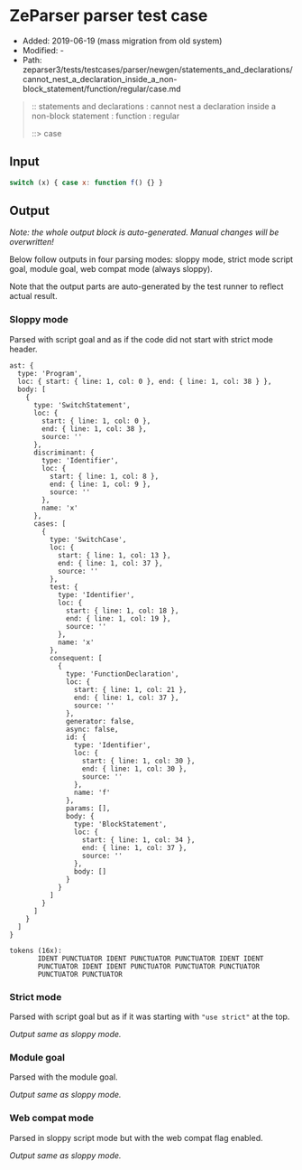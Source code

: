 # ZeParser parser test case

- Added: 2019-06-19 (mass migration from old system)
- Modified: -
- Path: zeparser3/tests/testcases/parser/newgen/statements_and_declarations/cannot_nest_a_declaration_inside_a_non-block_statement/function/regular/case.md

> :: statements and declarations : cannot nest a declaration inside a non-block statement : function : regular
>
> ::> case

## Input

`````js
switch (x) { case x: function f() {} }
`````

## Output

_Note: the whole output block is auto-generated. Manual changes will be overwritten!_

Below follow outputs in four parsing modes: sloppy mode, strict mode script goal, module goal, web compat mode (always sloppy).

Note that the output parts are auto-generated by the test runner to reflect actual result.

### Sloppy mode

Parsed with script goal and as if the code did not start with strict mode header.

`````
ast: {
  type: 'Program',
  loc: { start: { line: 1, col: 0 }, end: { line: 1, col: 38 } },
  body: [
    {
      type: 'SwitchStatement',
      loc: {
        start: { line: 1, col: 0 },
        end: { line: 1, col: 38 },
        source: ''
      },
      discriminant: {
        type: 'Identifier',
        loc: {
          start: { line: 1, col: 8 },
          end: { line: 1, col: 9 },
          source: ''
        },
        name: 'x'
      },
      cases: [
        {
          type: 'SwitchCase',
          loc: {
            start: { line: 1, col: 13 },
            end: { line: 1, col: 37 },
            source: ''
          },
          test: {
            type: 'Identifier',
            loc: {
              start: { line: 1, col: 18 },
              end: { line: 1, col: 19 },
              source: ''
            },
            name: 'x'
          },
          consequent: [
            {
              type: 'FunctionDeclaration',
              loc: {
                start: { line: 1, col: 21 },
                end: { line: 1, col: 37 },
                source: ''
              },
              generator: false,
              async: false,
              id: {
                type: 'Identifier',
                loc: {
                  start: { line: 1, col: 30 },
                  end: { line: 1, col: 30 },
                  source: ''
                },
                name: 'f'
              },
              params: [],
              body: {
                type: 'BlockStatement',
                loc: {
                  start: { line: 1, col: 34 },
                  end: { line: 1, col: 37 },
                  source: ''
                },
                body: []
              }
            }
          ]
        }
      ]
    }
  ]
}

tokens (16x):
       IDENT PUNCTUATOR IDENT PUNCTUATOR PUNCTUATOR IDENT IDENT
       PUNCTUATOR IDENT IDENT PUNCTUATOR PUNCTUATOR PUNCTUATOR
       PUNCTUATOR PUNCTUATOR
`````

### Strict mode

Parsed with script goal but as if it was starting with `"use strict"` at the top.

_Output same as sloppy mode._

### Module goal

Parsed with the module goal.

_Output same as sloppy mode._

### Web compat mode

Parsed in sloppy script mode but with the web compat flag enabled.

_Output same as sloppy mode._
